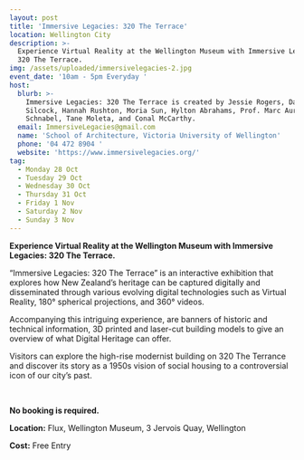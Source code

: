 ```yaml
---
layout: post
title: 'Immersive Legacies: 320 The Terrace'
location: Wellington City
description: >-
  Experience Virtual Reality at the Wellington Museum with Immersive Legacies:
  320 The Terrace.
img: /assets/uploaded/immersivelegacies-2.jpg
event_date: '10am - 5pm Everyday '
host:
  blurb: >-
    Immersive Legacies: 320 The Terrace is created by Jessie Rogers, David
    Silcock, Hannah Rushton, Moria Sun, Hylton Abrahams, Prof. Marc Aurel
    Schnabel, Tane Moleta, and Conal McCarthy. 
  email: ImmersiveLegacies@gmail.com
  name: 'School of Architecture, Victoria University of Wellington'
  phone: '04 472 8904 '
  website: 'https://www.immersivelegacies.org/'
tag:
  - Monday 28 Oct
  - Tuesday 29 Oct
  - Wednesday 30 Oct
  - Thursday 31 Oct
  - Friday 1 Nov
  - Saturday 2 Nov
  - Sunday 3 Nov
---
```

**Experience Virtual Reality at the Wellington Museum with Immersive Legacies: 320 The Terrace.**

“Immersive Legacies: 320 The Terrace” is an interactive exhibition that explores how New Zealand’s heritage can be captured digitally and disseminated through various evolving digital technologies such as Virtual Reality, 180° spherical projections, and 360° videos.

Accompanying this intriguing experience, are banners of historic and technical information, 3D printed and laser-cut building models to give an overview of what Digital Heritage can offer.

Visitors can explore the high-rise modernist building on 320 The Terrance and discover its story as a 1950s vision of social housing to a controversial icon of our city’s past.

<br>

**No booking is required.** 

**Location:** Flux, Wellington Museum, 3 Jervois Quay, Wellington

**Cost:** Free Entry

